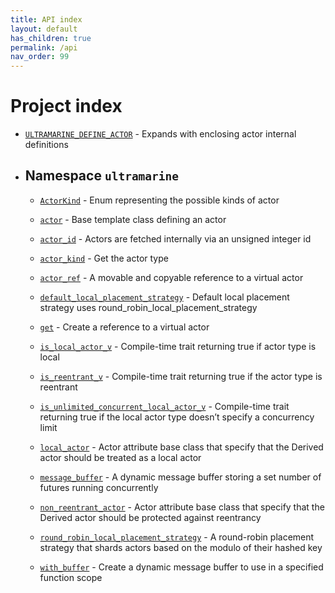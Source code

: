 ```yaml
---
title: API index
layout: default
has_children: true
permalink: /api
nav_order: 99
---
```


# Project index

  - [`ULTRAMARINE_DEFINE_ACTOR`](doc_ultramarine__macro.md#standardese-ULTRAMARINE_DEFINE_ACTOR) - Expands with enclosing actor internal definitions

  - ## Namespace `ultramarine`
    
      - [`ActorKind`](doc_ultramarine__actor_traits.md#standardese-ultramarine__actor_type) - Enum representing the possible kinds of actor
    
      - [`actor`](doc_ultramarine__actor.md#standardese-ultramarine__actor) - Base template class defining an actor
    
      - [`actor_id`](doc_ultramarine__directory.md#standardese-ultramarine__actor_id) - Actors are fetched internally via an unsigned integer id
    
      - [`actor_kind`](doc_ultramarine__actor_traits.md#standardese-ultramarine__actor_kind-Actor---) - Get the actor type
    
      - [`actor_ref`](doc_ultramarine__actor_ref.md#standardese-ultramarine__actor_ref-Actor-) - A movable and copyable reference to a virtual actor
    
      - [`default_local_placement_strategy`](doc_ultramarine__directory.md#standardese-ultramarine__default_local_placement_strategy) - Default local placement strategy uses round\_robin\_local\_placement\_strategy
    
      - [`get`](doc_ultramarine__actor_ref.md#standardese-ultramarine__get-Actor-KeyType--KeyType---) - Create a reference to a virtual actor
    
      - [`is_local_actor_v`](doc_ultramarine__actor_traits.md#standardese-ultramarine__is_local_actor_v) - Compile-time trait returning true if actor type is local
    
      - [`is_reentrant_v`](doc_ultramarine__actor_traits.md#standardese-ultramarine__is_reentrant_v) - Compile-time trait returning true if the actor type is reentrant
    
      - [`is_unlimited_concurrent_local_actor_v`](doc_ultramarine__actor_traits.md#standardese-ultramarine__is_unlimited_concurrent_local_actor_v) - Compile-time trait returning true if the local actor type doesn’t specify a concurrency limit
    
      - [`local_actor`](doc_ultramarine__actor_attributes.md#standardese-ultramarine__local_actor) - Actor attribute base class that specify that the Derived actor should be treated as a local actor
    
      - [`message_buffer`](doc_ultramarine__utility.md#standardese-ultramarine__message_buffer-Future-) - A dynamic message buffer storing a set number of futures running concurrently
    
      - [`non_reentrant_actor`](doc_ultramarine__actor_attributes.md#standardese-ultramarine__non_reentrant_actor) - Actor attribute base class that specify that the Derived actor should be protected against reentrancy
    
      - [`round_robin_local_placement_strategy`](doc_ultramarine__directory.md#standardese-ultramarine__round_robin_local_placement_strategy) - A round-robin placement strategy that shards actors based on the modulo of their hashed key
    
      - [`with_buffer`](doc_ultramarine__utility.md#standardese-ultramarine__with_buffer-Func--std__size_t-Func---) - Create a dynamic message buffer to use in a specified function scope
